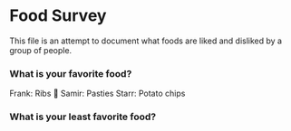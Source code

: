 # Food Survey

This file is an attempt to document what foods are liked and disliked by a group of people.

### What is your favorite food?
Frank: Ribs :meat_on_bone:
Samir: Pasties
Starr: Potato chips

### What is your least favorite food?
